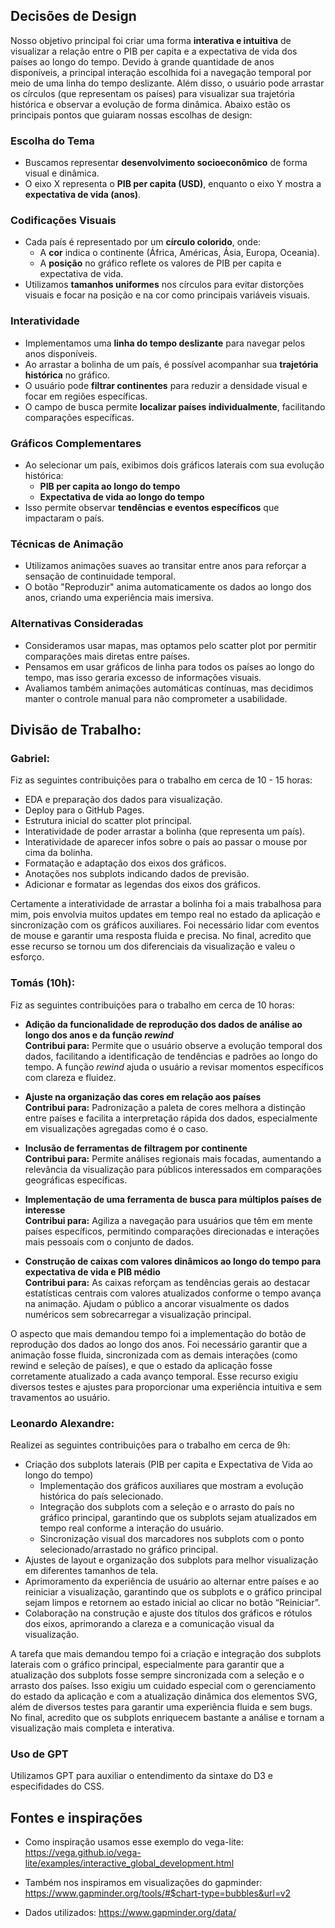 ## Decisões de Design

Nosso objetivo principal foi criar uma forma **interativa e intuitiva** de visualizar a relação entre o PIB per capita e a expectativa de vida dos países ao longo do tempo. Devido à grande quantidade de anos disponíveis, a principal interação escolhida foi a navegação temporal por meio de uma linha do tempo deslizante. Além disso, o usuário pode arrastar os círculos (que representam os países) para visualizar sua trajetória histórica e observar a evolução de forma dinâmica. Abaixo estão os principais pontos que guiaram nossas escolhas de design:

### Escolha do Tema
- Buscamos representar **desenvolvimento socioeconômico** de forma visual e dinâmica.
- O eixo X representa o **PIB per capita (USD)**, enquanto o eixo Y mostra a **expectativa de vida (anos)**.

### Codificações Visuais
- Cada país é representado por um **círculo colorido**, onde:
  - A **cor** indica o continente (África, Américas, Ásia, Europa, Oceania).
  - A **posição** no gráfico reflete os valores de PIB per capita e expectativa de vida.
- Utilizamos **tamanhos uniformes** nos círculos para evitar distorções visuais e focar na posição e na cor como principais variáveis visuais.

### Interatividade
- Implementamos uma **linha do tempo deslizante** para navegar pelos anos disponíveis.
- Ao arrastar a bolinha de um país, é possível acompanhar sua **trajetória histórica** no gráfico.
- O usuário pode **filtrar continentes** para reduzir a densidade visual e focar em regiões específicas.
- O campo de busca permite **localizar países individualmente**, facilitando comparações específicas.

### Gráficos Complementares
- Ao selecionar um país, exibimos dois gráficos laterais com sua evolução histórica:
  - **PIB per capita ao longo do tempo**
  - **Expectativa de vida ao longo do tempo**
- Isso permite observar **tendências e eventos específicos** que impactaram o país.

### Técnicas de Animação
- Utilizamos animações suaves ao transitar entre anos para reforçar a sensação de continuidade temporal.
- O botão "Reproduzir" anima automaticamente os dados ao longo dos anos, criando uma experiência mais imersiva.

### Alternativas Consideradas
- Consideramos usar mapas, mas optamos pelo scatter plot por permitir comparações mais diretas entre países.
- Pensamos em usar gráficos de linha para todos os países ao longo do tempo, mas isso geraria excesso de informações visuais.
- Avaliamos também animações automáticas contínuas, mas decidimos manter o controle manual para não comprometer a usabilidade.

## Divisão de Trabalho:

### Gabriel:
Fiz as seguintes contribuições para o trabalho em cerca de 10 - 15 horas:
- EDA e preparação dos dados para visualização.
- Deploy para o GitHub Pages.
- Estrutura inicial do scatter plot principal.
- Interatividade de poder arrastar a bolinha (que representa um país).
- Interatividade de aparecer infos sobre o país ao passar o mouse por cima da bolinha.
- Formatação e adaptação dos eixos dos gráficos.
- Anotações nos subplots indicando dados de previsão.
- Adicionar e formatar as legendas dos eixos dos gráficos.

Certamente a interatividade de arrastar a bolinha foi a mais trabalhosa para mim, pois envolvia muitos updates em tempo real no estado da aplicação e sincronização com os gráficos auxiliares. Foi necessário lidar com eventos de mouse e garantir uma resposta fluida e precisa. No final, acredito que esse recurso se tornou um dos diferenciais da visualização e valeu o esforço.

### Tomás (10h):
Fiz as seguintes contribuições para o trabalho em cerca de 10 horas:
- **Adição da funcionalidade de reprodução dos dados de análise ao longo dos anos e da função _rewind_**  
  **Contribui para:** Permite que o usuário observe a evolução temporal dos dados, facilitando a identificação de tendências e padrões ao longo do tempo. A função _rewind_ ajuda o usuário a revisar momentos específicos com clareza e fluidez.

- **Ajuste na organização das cores em relação aos países**  
  **Contribui para:** Padronização a paleta de cores melhora a distinção entre países e facilita a interpretação rápida dos dados, especialmente em visualizações agregadas  como é o caso.

- **Inclusão de ferramentas de filtragem por continente**  
  **Contribui para:** Permite análises regionais mais focadas, aumentando a relevância da visualização para públicos interessados em comparações geográficas específicas.

- **Implementação de uma ferramenta de busca para múltiplos países de interesse**  
  **Contribui para:** Agiliza a navegação para usuários que têm em mente países específicos, permitindo comparações direcionadas e interações mais pessoais com o conjunto de dados.

- **Construção de caixas com valores dinâmicos ao longo do tempo para expectativa de vida e PIB médio**  
  **Contribui para:** As caixas reforçam as tendências gerais ao destacar estatísticas centrais com valores atualizados conforme o tempo avança na animação. Ajudam o público a ancorar visualmente os dados numéricos sem sobrecarregar a visualização principal.

O aspecto que mais demandou tempo foi a implementação do botão de reprodução dos dados ao longo dos anos. Foi necessário garantir que a animação fosse fluida, sincronizada com as demais interações (como rewind e seleção de países), e que o estado da aplicação fosse corretamente atualizado a cada avanço temporal. Esse recurso exigiu diversos testes e ajustes para proporcionar uma experiência intuitiva e sem travamentos ao usuário.

### Leonardo Alexandre:
Realizei as seguintes contribuições para o trabalho em cerca de 9h:
- Criação dos subplots laterais (PIB per capita e Expectativa de Vida ao longo do tempo)
  - Implementação dos gráficos auxiliares que mostram a evolução histórica do país selecionado.
  - Integração dos subplots com a seleção e o arrasto do país no gráfico principal, garantindo que os subplots sejam atualizados em tempo real conforme a interação do usuário.
  - Sincronização visual dos marcadores nos subplots com o ponto selecionado/arrastado no gráfico principal.
- Ajustes de layout e organização dos subplots para melhor visualização em diferentes tamanhos de tela.
- Aprimoramento da experiência de usuário ao alternar entre países e ao reiniciar a visualização, garantindo que os subplots e o gráfico principal sejam limpos e retornem ao estado inicial ao clicar no botão “Reiniciar”.
- Colaboração na construção e ajuste dos títulos dos gráficos e rótulos dos eixos, aprimorando a clareza e a comunicação visual da visualização.

A tarefa que mais demandou tempo foi a criação e integração dos subplots laterais com o gráfico principal, especialmente para garantir que a atualização dos subplots fosse sempre sincronizada com a seleção e o arrasto dos países. Isso exigiu um cuidado especial com o gerenciamento do estado da aplicação e com a atualização dinâmica dos elementos SVG, além de diversos testes para garantir uma experiência fluida e sem bugs. No final, acredito que os subplots enriquecem bastante a análise e tornam a visualização mais completa e interativa.

### Uso de GPT

Utilizamos GPT para auxiliar o entendimento da sintaxe do D3 e especifidades do CSS.

## Fontes e inspirações

- Como inspiração usamos esse exemplo do vega-lite: https://vega.github.io/vega-lite/examples/interactive_global_development.html

- Também nos inspiramos em visualizações do gapminder: https://www.gapminder.org/tools/#$chart-type=bubbles&url=v2

- Dados utilizados: https://www.gapminder.org/data/
